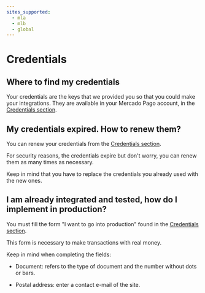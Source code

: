 ```yaml
---
sites_supported:
  - mla
  - mlb
  - global
---
```



# Credentials

## Where to find my credentials

Your credentials are the keys that we provided you so that you could make your integrations. They are available in your Mercado Pago account, in the [Credentials section](https://www.mercadopago.com/mla/account/credentials).

## My credentials expired. How to renew them?

You can renew your credentials from the [Credentials section](https://www.mercadopago.com/mla/account/credentials).

For security reasons, the credentials expire but don't worry, you can renew them as many times as necessary.

Keep in mind that you have to replace the credentials you already used with the new ones.

## I am already integrated and tested, how do I implement in production?

You must fill the form "I want to go into production" found in the [Credentials section](https://www.mercadopago.com/mla/account/credentials).

This form is necessary to make transactions with real money.

Keep in mind when completing the fields:

- Document: refers to the type of document and the number without dots or bars.

- Postal address: enter a contact e-mail of the site.